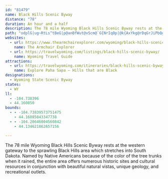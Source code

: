 ```yaml
---
id: "81479"
name: Black Hills Scenic Byway
distance: "78"
duration: An hour and a half
description: The 78 mile Wyoming Black Hills Scenic Byway rests at the western gateway to the sprawling Black Hills area which stretches into South Dakota.
path: "odplG|ug~RtLs^tBeG|p@anBfWut@vScm@`G{NrIqOp|@k{AxYkg@rDqGrJiPbQgZzm@meA^k@~EmIfEsHrHuN|BqEpC}FfC{FhCcGzCkHbFaM`FiLbF{LjAqC~AeEfBkFbEaMsB{AeA]eDEoI?k@@}DB}DCkBIaBYcC{@iBcAgBwAqBwBgC_DeBuB_FcGeD_EoDgEsEwFm@q@wAuAgA_AiCiBeBaAy@a@uAe@_DaAcCi@qBg@aD_AqB}@}M_IiJwFwG{DoYeQqGyD_DiByG}DeA}@_A}@_CcDsGoLcCqEi@_A{KeS}@yA{K{RcBaCkCeCcBcA{CmAiDc@}EBgD?mGg@}Cg@_Bg@qGsBg]eLyCgAsE_DeCgC}DaFqLyN{J}LiBkDy@iBqAqCqBkGwAcG}AuK]}DWcGKyJ@mUCyKGkmA]w{DIev@@kEt@_^VgLB{CCaHWeI[cGGmB_AeQcE_d@wAuNSoB_@{EAkC@kFB_BHkJV}S?qCWoGiBoPcBkNcA_JaCwSy@uD_B{E}@gBw@oAyBiCwCyBqCqAeDo@wP}AqBSmHy@sDW{BFaALiGfAcAFqCAtEEhGgA|DUjc@bEdDn@hHjExBhCtBvDxCpKrKr_AV`Le@hb@?vJnI`~@~@dQz@vT?|LmAfk@AjEf@|rFHrpBJxJt@`M|AtKvAbGpBjGtFfLj^xc@dCfCrE~C`b@lNpJzCjLnAdKChDb@~FpCnFfGxMtU|Yfi@dG~GxLfHbv@rd@|M~HrG|BtFpAnHhCnFjD~CtCd`@je@pBvBpEzCbCz@lEb@|[BxDxBdIqV|@oBhPuZnd@mz@bEoIll@ktAfGaL~D_FxDuDpHaFh]qPvoAsm@pL{G~EiD`MgKjFkFlHqIhoA{bBfEeGzIiOrLkVrmAugCb|@{hBjGwObi@aiBfYoaAfFuOpq@{hBrDaKpCaJvUkx@lZaeArCcKvd@u~A`EqKrG{LvF{HlJmKxm@gq@dMoMvKoLxHaJrSoYxAmCzvAmsB|a@mm@xRiZfEyElBmAha@cR`i@eXxIyFrEsEhHcL~g@iaArm@yjAnXij@rE_JrfAgsB~^{r@zIsQvo@uxAtUqh@dBkD|\\_o@`HsO|EeQpAkHtAgKlAgRL{FAmK[_JmBm]]gMGsZ^qEvAyCzJsM|BaEzBgHbAsHRqEi@aQaCmj@{A_NkAaFeGaTUgDRwD~F{]D}B]q\\Gu\\AeEqGUwDZmFzA{FnD}O|M_CpCyCjF{EjNmBfDgInK_ElDqGdDoI|AyEHcGm@kI_CoH}CiK}GkT{QgDgCiIqEiG{Bwa@aKcGw@oJGkJdAsb@rFmWnBqUd@wKCkLNaG]sCmAoDyCuQuXiHcHwDiB_E}@cESsS`AwDCeJcAmGT_Cx@cVnLqJdCkH^mDOeKsAsHn@{NhFqDjBsN~N{DbCgE~AmEx@qU`AwAGqJ_CyGLqHrCkPrLeIdHqFxIkG`FiHjBkJlAoJfEuDv@mFUqQyEkR{BgGqBoEwDgByCuDoLuBuEeBqBoGwBwHVcDOaDuAoDgDiOwR}GuFca@iU}GwFmNqOyCeEsLyRoC_DqDgCcEaBgn@aPyI_DmCcB{WkTub@m\\aFiDkLoFwOsEqQmE_GgB}n@{O_m@_Pwd@qL}j@kOuQsGq\\eMiScHud@eQkFgBiArGcExJgd@j~@mCfL[hF_@lfAWhK{BjLkCbGqEfFed@x[_MhJ_MfLsEjCeH~BcFXgQDkEn@kEvAqDdC}DfEwCfF}B`HiJ|d@sBdIyD~JmCzEiFjHcO|QmCnC}GjDcF|@wSfA}Cp@g\\~NgDnA"
websites:
  - url: https://www.thearmchairexplorer.com/wyoming/black-hills-scenic-byway.php
    name: The Armchair Explorer
  - url: https://travelwyoming.com/listings/black-hills-scenic-byway/
    name: Wyoming Travel Guide
attractions:
  - url: https://travelwyoming.com/itineraries/black-hills-scenic-byway/
    name: Explore Paha Sapa – Hills that are Black
designations:
  - Wyoming State Scenic Byway
states:
  - WY
ll:
  - -104.738396
  - 44.160850
bounds:
  - - -104.73839573751475
    - 44.16085043347738
  - - -104.20646004560842
    - 44.134621862657156

---
```


The 78 mile Wyoming Black Hills Scenic Byway rests at the western gateway to the sprawling Black Hills area which stretches into South Dakota. Named by Native Americans because of the color of the tree trunks when it rained, the entire area offers numerous historic sites and cultural resources in conjunction with beautiful natural vistas, unique geology, and recreational outlets.
